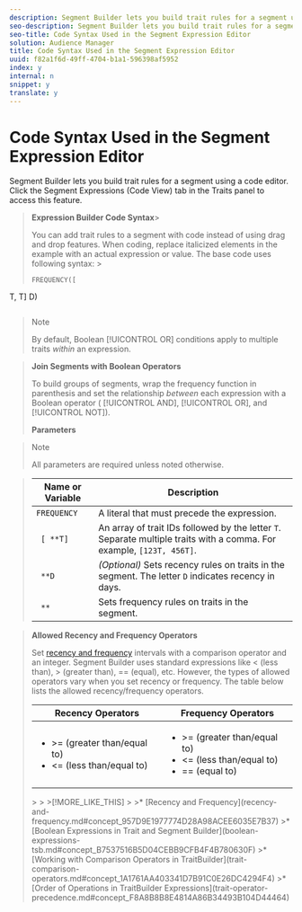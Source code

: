 ```yaml
---
description: Segment Builder lets you build trait rules for a segment using a code editor. Click the Segment Expressions (Code View) tab in the Traits panel to access this feature.
seo-description: Segment Builder lets you build trait rules for a segment using a code editor. Click the Segment Expressions (Code View) tab in the Traits panel to access this feature.
seo-title: Code Syntax Used in the Segment Expression Editor
solution: Audience Manager
title: Code Syntax Used in the Segment Expression Editor
uuid: f82a1f6d-49ff-4704-b1a1-596398af5952
index: y
internal: n
snippet: y
translate: y
---
```


# Code Syntax Used in the Segment Expression Editor

Segment Builder lets you build trait rules for a segment using a code editor. Click the Segment Expressions (Code View) tab in the Traits panel to access this feature.


>**Expression Builder Code Syntax**>
>
>You can add trait rules to a segment with code instead of using drag and drop features. When coding, replace italicized elements in the example with an actual expression or value. The base code uses following syntax: >
>```>
>FREQUENCY([ 
<span class="varname"> <traitID1> </span>T, 
<span class="varname"> <traitID2> </span>T] 
<span class="varname"> <Recency Operator> </span> 
<span class="varname"> <Numeric Value> </span>D) 
> 
<span class="varname"> <Frequency Operator> </span> 
<span class="varname"> <Numeric Value> </span>
>```

>>[!NOTE]
>>
>>By default, Boolean [!UICONTROL OR] conditions apply to multiple traits *within* an expression. 

>
>
>**Join Segments with Boolean Operators** 
>
>
>To build groups of segments, wrap the frequency function in parenthesis and set the relationship *between* each expression with a Boolean operator ( [!UICONTROL AND], [!UICONTROL OR], and [!UICONTROL NOT]). 
>
>
>**Parameters** 
>
>

>>[!NOTE]
>>
>>All parameters are required unless noted otherwise.

>
>
>|  Name or Variable  | Description  |
>|---|---|
>|  `FREQUENCY`  | A literal that must precede the expression.  |
>|  ` [ *`<traitID>`*T]`  | An array of trait IDs followed by the letter `T`. Separate multiple traits with a comma. For example, `[123T, 456T]`.  |
>|  ` *`<Recency Operator><Numeric Value>`*D`  | *(Optional)* Sets recency rules on traits in the segment. The letter `D` indicates recency in days.  |
>|  ` *`<Frequency Operator><Numeric Value>`*`  | Sets frequency rules on traits in the segment.  |

>
>
>**Allowed Recency and Frequency Operators** 
>
>
>Set [recency and frequency](../../c_features/c_segments/recency-and-frequency.md#concept_957D9E1977774D28A98ACEE6035E7B37) intervals with a comparison operator and an integer. Segment Builder uses standard expressions like < (less than), > (greater than), == (equal), etc. However, the types of allowed operators vary when you set recency or frequency. The table below lists the allowed recency/frequency operators. 
>
>
><table id="table_2F92617CB472442BA5639E24DB4E43D3"> 
 <thead> 
  <tr> 
   <th colname="col1" class="entry"> Recency Operators </th> 
   <th colname="col2" class="entry"> Frequency Operators </th> 
  </tr> 
 </thead>
 <tbody> 
  <tr> 
   <td colname="col1"> 
    <ul id="ul_66D11A34097648A997BA5C6CCC38503A"> 
     <li id="li_EA0B607E58834E62B427C0B7626C2BD1">&gt;= (greater than/equal to) </li> 
     <li id="li_CFE3D2DBEF424093A0497A70324D5B31">&lt;= (less than/equal to) </li> 
    </ul> </td> 
   <td colname="col2"> 
    <ul id="ul_A5A38BCD71B844F0B5FB28256069F87E"> 
     <li id="li_EA17C353214E4C2EA2B70169C94A2E53">&gt;= (greater than/equal to) </li> 
     <li id="li_87CE5CCC6B44446BB2FD0AAD47712368">&lt;= (less than/equal to) </li> 
     <li id="li_7E922AEF3A524E78A18A9F6ECBF7460B">== (equal to) </li> 
    </ul> </td> 
  </tr> 
 </tbody> 
</table>>
>
>[!MORE_LIKE_THIS]
>
>* [Recency and Frequency](recency-and-frequency.md#concept_957D9E1977774D28A98ACEE6035E7B37)
>* [Boolean Expressions in Trait and Segment Builder](boolean-expressions-tsb.md#concept_B7537516B5D04CEBB9CFB4F4B780630F)
>* [Working with Comparison Operators in TraitBuilder](trait-comparison-operators.md#concept_1A1761AA403341D7B91C0E26DC4294F4)
>* [Order of Operations in TraitBuilder Expressions](trait-operator-precedence.md#concept_F8A8B8B8E4814A86B34493B104D44464)
